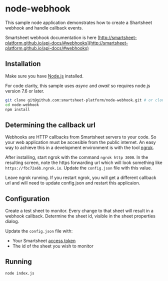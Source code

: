 # node-webhook
This sample node application demonstrates how to create a Shartsheet webhook and handle callback events.

Smartsheet webhook documentation is here [http://smartsheet-platform.github.io/api-docs/#webhooks](http://smartsheet-platform.github.io/api-docs/#webhooks)

## Installation
Make sure you have [Node.js](http://nodejs.org/) installed.

For code clarity, this sample uses _async_ and _await_ so requires node.js version 7.6 or later.

```sh
git clone git@github.com:smartsheet-platform/node-webhook.git # or clone your own fork
cd node-webhook
npm install
```

## Determining the callback url
Webhooks are HTTP callbacks from Smartsheet servers to your code. So your web application must be accesible from the
public internet. An easy way to achieve this in a development environment is with the tool [ngrok](https://ngrok.com/).

After installing, start ngrok with the command `ngrok http 3000`. In the resulting screen, note the https forwarding url
which will look something like `https://fbc72a6b.ngrok.io`.
Update the `config.json` file with this value.

Leave ngrok running. If you restart ngrok, you will get a different callback url and will need to update config.json and
restart this applicaion.

## Configuration
Create a test sheet to monitor. Every change to that sheet will result in a webhook callback. Determine the sheet id, 
visible in the sheet properties dialog.

Update the `config.json` file with:
* Your Smartsheet [access token](http://smartsheet-platform.github.io/api-docs/#authentication-and-access-tokens)
* The id of the sheet you wish to monitor

## Running
```sh 
node index.js
```
